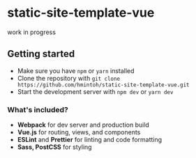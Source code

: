 # static-site-template-vue

work in progress

## Getting started

- Make sure you have `npm` or `yarn` installed
- Clone the repository with `git clone https://github.com/hmintoh/static-site-template-vue.git`
- Start the development server with `npm dev` or `yarn dev`

### What's included?

- **Webpack** for dev server and production build
- **Vue.js** for routing, views, and components
- **ESLint** and **Prettier** for linting and code formatting
- **Sass, PostCSS** for styling
